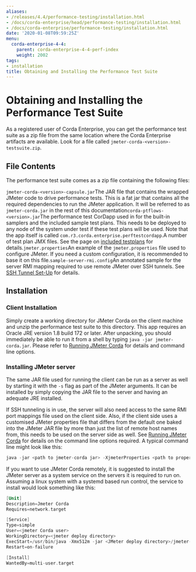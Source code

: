 ```yaml
---
aliases:
- /releases/4.4/performance-testing/installation.html
- /docs/corda-enterprise/head/performance-testing/installation.html
- /docs/corda-enterprise/performance-testing/installation.html
date: '2020-01-08T09:59:25Z'
menu:
  corda-enterprise-4-4:
    parent: corda-enterprise-4-4-perf-index
    weight: 2002
tags:
- installation
title: Obtaining and Installing the Performance Test Suite
---
```



# Obtaining and Installing the Performance Test Suite

As a registered user of Corda Enterprise, you can get the performance test suite as a zip file from the same location where the Corda
Enterprise artifacts are available. Look for a file called `jmeter-corda-<version>-testsuite.zip`.


## File Contents

The performance test suite comes as a zip file containing the following files:

`jmeter-corda-<version>-capsule.jar`The JAR file that contains the wrapped JMeter code to drive performance tests. This is a fat jar that contains all the required
dependencies to run the JMeter application. It will be referred to as `jmeter-corda.jar` in the rest of this documentation`corda-ptflows-<version>.jar`The performance test CorDapp used in for the built-in samplers and the included sample test plans. This needs to
be deployed to any node of the system under test if these test plans will be used. Note that the app itself is called
`com.r3.corda.enterprise.perftestcordapp`.A number of test plan JMX files. See the page on [included testplans](jmeter-testplans.md#included-testplans) for details.`jmeter.properties`An example of the `jmeter.properties` file used to configure JMeter. If you need a custom configuration, it is
recommended to base it on this file.`sample-server-rmi.config`An annotated sample for the server RMI mapping required to use remote JMeter over SSH tunnels. See [SSH Tunnel Set-Up](running-jmeter-corda.md#ssh-tunnel) for
details.
## Installation


### Client Installation

Simply create a working directory for JMeter Corda on the client machine and unzip the performance test suite to this
directory. This app requires an Oracle JRE version 1.8 build 172 or later. After unpacking,
you should immediately be able to run it from a shell by typing `java -jar jmeter-corda.jar`. Please refer to
[Running JMeter Corda](running-jmeter-corda.md) for details and command line options.



### Installing JMeter server

The same JAR file used for running the client can be run as a server as well by starting it with the `-s` flag as part
of the JMeter arguments. It can be installed by simply copying the JAR file to the server and having an adequate JRE
installed.

If SSH tunneling is in use, the server will also need access to the same RMI port mappings file used on the client side.
Also, if the client side uses a customised JMeter properties file that differs from the default one baked into the JMeter
JAR file by more than just the
list of remote host names from, this needs to be used on the server side as well. See [Running JMeter Corda](running-jmeter-corda.md)
for details on the command line options required. A typical command line might look like this:

```kotlin
java -jar <path to jmeter-corda jar> -XjmeterProperties <path to properties file> -XserverRmiMappings <path to RMI mappings file> -- -s
```

If you want to use JMeter Corda remotely, it is suggested to install the JMeter server as a system service on the servers
it is required to run on. Assuming a linux system with a systemd based run control, the service to install would look
something like this:

```kotlin
[Unit]
Description=Jmeter Corda
Requires=network.target

[Service]
Type=simple
User=<jmeter Corda user>
WorkingDirectory=<jmeter deploy directory>
ExecStart=/usr/bin/java -Xmx512m -jar <JMeter deploy directory>/jmeter-corda.jar -XjmeterProperties <path to properties file> -XserverRmiMappings <path to RMI mappings file> -- -s
Restart=on-failure

[Install]
WantedBy=multi-user.target
```
